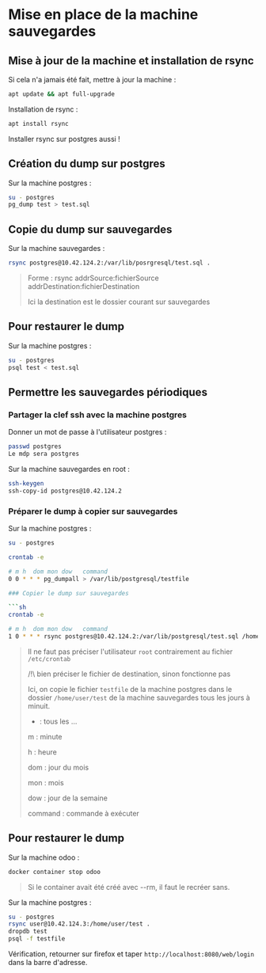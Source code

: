 # Mise en place de la machine sauvegardes

## Mise à jour de la machine et installation de rsync

Si cela n'a jamais été fait, mettre à jour la machine :

```sh
apt update && apt full-upgrade
```

Installation de rsync :

```sh
apt install rsync
```

Installer rsync sur postgres aussi !

## Création du dump sur postgres

Sur la machine postgres :
```sh
su - postgres
pg_dump test > test.sql
```

## Copie du dump sur sauvegardes

Sur la machine sauvegardes :
```sh
rsync postgres@10.42.124.2:/var/lib/posrgresql/test.sql .
```
> Forme : rsync addrSource:fichierSource addrDestination:fichierDestination
> 
> Ici la destination est le dossier courant sur sauvegardes

## Pour restaurer le dump

Sur la machine postgres :
```sh
su - postgres
psql test < test.sql
```

## Permettre les sauvegardes périodiques

### Partager la clef ssh avec la machine postgres

Donner un mot de passe à l'utilisateur postgres :
```sh
passwd postgres
Le mdp sera postgres
```

Sur la machine sauvegardes en root :
```sh
ssh-keygen
ssh-copy-id postgres@10.42.124.2
```

### Préparer le dump à copier sur sauvegardes

Sur la machine postgres :
```sh
su - postgres
```

```sh
crontab -e
```
```sh
# m h  dom mon dow   command
0 0 * * * pg_dumpall > /var/lib/postgresql/testfile

### Copier le dump sur sauvegardes

```sh
crontab -e
```
```sh
# m h  dom mon dow   command
1 0 * * * rsync postgres@10.42.124.2:/var/lib/postgresql/test.sql /home/user/test
```
> Il ne faut pas préciser l'utilisateur `root` contrairement au fichier `/etc/crontab`
> 
> /!\ bien préciser le fichier de destination, sinon fonctionne pas
> 
> Ici, on copie le fichier `testfile` de la machine postgres dans le dossier `/home/user/test` de la machine sauvegardes tous les jours à minuit.
> 
> * : tous les ...
> 
> m : minute
> 
> h : heure
> 
> dom : jour du mois
> 
> mon : mois
> 
> dow : jour de la semaine
> 
> command : commande à exécuter

## Pour restaurer le dump

Sur la machine odoo :
```sh
docker container stop odoo
```
> Si le container avait été créé avec --rm, il faut le recréer sans.

Sur la machine postgres :
```sh
su - postgres
rsync user@10.42.124.3:/home/user/test .
dropdb test 
psql -f testfile
```

Vérification, retourner sur firefox et taper `http://localhost:8080/web/login` dans la barre d'adresse.




